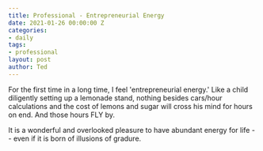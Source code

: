 ```yaml
---
title: Professional - Entrepreneurial Energy
date: 2021-01-26 00:00:00 Z
categories:
- daily
tags:
- professional
layout: post
author: Ted
--- 
```


For the first time in a long time, I feel 'entrepreneurial energy.' Like a child diligently setting up a lemonade stand, nothing besides cars/hour calculations and the cost of lemons and sugar will cross his mind for hours on end. And those hours FLY by.

It is a wonderful and overlooked pleasure to have abundant energy for life -- even if it is born of illusions of gradure. 
